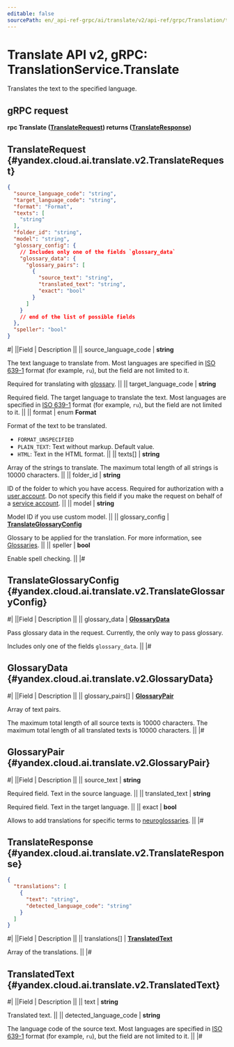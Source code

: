 ```yaml
---
editable: false
sourcePath: en/_api-ref-grpc/ai/translate/v2/api-ref/grpc/Translation/translate.md
---
```


# Translate API v2, gRPC: TranslationService.Translate

Translates the text to the specified language.

## gRPC request

**rpc Translate ([TranslateRequest](#yandex.cloud.ai.translate.v2.TranslateRequest)) returns ([TranslateResponse](#yandex.cloud.ai.translate.v2.TranslateResponse))**

## TranslateRequest {#yandex.cloud.ai.translate.v2.TranslateRequest}

```json
{
  "source_language_code": "string",
  "target_language_code": "string",
  "format": "Format",
  "texts": [
    "string"
  ],
  "folder_id": "string",
  "model": "string",
  "glossary_config": {
    // Includes only one of the fields `glossary_data`
    "glossary_data": {
      "glossary_pairs": [
        {
          "source_text": "string",
          "translated_text": "string",
          "exact": "bool"
        }
      ]
    }
    // end of the list of possible fields
  },
  "speller": "bool"
}
```

#|
||Field | Description ||
|| source_language_code | **string**

The text language to translate from.
Most languages are specified in [ISO 639-1](https://en.wikipedia.org/wiki/ISO_639-1) format (for example, `` ru ``), but the field are not limited to it.

Required for translating with [glossary](/docs/translate/concepts/glossary). ||
|| target_language_code | **string**

Required field. The target language to translate the text.
Most languages are specified in [ISO 639-1](https://en.wikipedia.org/wiki/ISO_639-1) format (for example, `` ru ``), but the field are not limited to it. ||
|| format | enum **Format**

Format of the text to be translated.

- `FORMAT_UNSPECIFIED`
- `PLAIN_TEXT`: Text without markup. Default value.
- `HTML`: Text in the HTML format. ||
|| texts[] | **string**

Array of the strings to translate.
The maximum total length of all strings is 10000 characters. ||
|| folder_id | **string**

ID of the folder to which you have access.
Required for authorization with a [user account](/docs/iam/concepts/users/accounts).
Do not specify this field if you make the request on behalf of a [service account](/docs/iam/concepts/users/accounts#sa). ||
|| model | **string**

Model ID if you use custom model. ||
|| glossary_config | **[TranslateGlossaryConfig](#yandex.cloud.ai.translate.v2.TranslateGlossaryConfig)**

Glossary to be applied for the translation. For more information, see [Glossaries](/docs/translate/concepts/glossary). ||
|| speller | **bool**

Enable spell checking. ||
|#

## TranslateGlossaryConfig {#yandex.cloud.ai.translate.v2.TranslateGlossaryConfig}

#|
||Field | Description ||
|| glossary_data | **[GlossaryData](#yandex.cloud.ai.translate.v2.GlossaryData)**

Pass glossary data in the request. Currently, the only way to pass glossary.

Includes only one of the fields `glossary_data`. ||
|#

## GlossaryData {#yandex.cloud.ai.translate.v2.GlossaryData}

#|
||Field | Description ||
|| glossary_pairs[] | **[GlossaryPair](#yandex.cloud.ai.translate.v2.GlossaryPair)**

Array of text pairs.

The maximum total length of all source texts is 10000 characters.
The maximum total length of all translated texts is 10000 characters. ||
|#

## GlossaryPair {#yandex.cloud.ai.translate.v2.GlossaryPair}

#|
||Field | Description ||
|| source_text | **string**

Required field. Text in the source language. ||
|| translated_text | **string**

Required field. Text in the target language. ||
|| exact | **bool**

Allows to add translations for specific terms to [neuroglossaries](/docs/translate/concepts/glossary#word-forms). ||
|#

## TranslateResponse {#yandex.cloud.ai.translate.v2.TranslateResponse}

```json
{
  "translations": [
    {
      "text": "string",
      "detected_language_code": "string"
    }
  ]
}
```

#|
||Field | Description ||
|| translations[] | **[TranslatedText](#yandex.cloud.ai.translate.v2.TranslatedText)**

Array of the translations. ||
|#

## TranslatedText {#yandex.cloud.ai.translate.v2.TranslatedText}

#|
||Field | Description ||
|| text | **string**

Translated text. ||
|| detected_language_code | **string**

The language code of the source text.
Most languages are specified in [ISO 639-1](https://en.wikipedia.org/wiki/ISO_639-1) format (for example, `` ru ``), but the field are not limited to it. ||
|#